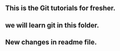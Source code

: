 ## This is the Git tutorials for fresher.
## we will learn git in this folder.
## New changes in readme file.